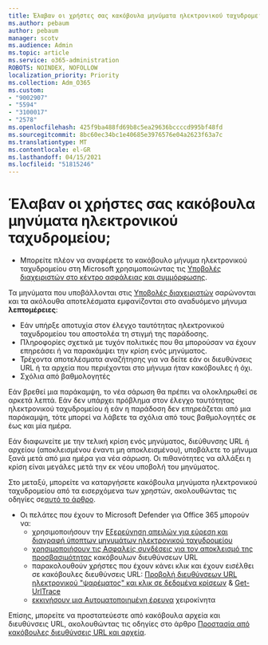 ```yaml
---
title: Έλαβαν οι χρήστες σας κακόβουλα μηνύματα ηλεκτρονικού ταχυδρομείου
ms.author: pebaum
author: pebaum
manager: scotv
ms.audience: Admin
ms.topic: article
ms.service: o365-administration
ROBOTS: NOINDEX, NOFOLLOW
localization_priority: Priority
ms.collection: Adm_O365
ms.custom:
- "9002907"
- "5594"
- "3100017"
- "2578"
ms.openlocfilehash: 425f9ba488fd69b8c5ea29636bccccd995bf48fd
ms.sourcegitcommit: 8bc60ec34bc1e40685e3976576e04a2623f63a7c
ms.translationtype: MT
ms.contentlocale: el-GR
ms.lasthandoff: 04/15/2021
ms.locfileid: "51815246"
---
```

# <a name="did-your-users-receive-malicious-email"></a>Έλαβαν οι χρήστες σας κακόβουλα μηνύματα ηλεκτρονικού ταχυδρομείου;

- Μπορείτε πλέον να αναφέρετε το κακόβουλο μήνυμα ηλεκτρονικού ταχυδρομείου στη Microsoft χρησιμοποιώντας τις [Υποβολές διαχειριστών στο κέντρο ασφάλειας και συμμόρφωσης](https://sip.protection.office.com/reportsubmission).

Τα μηνύματα που υποβάλλονται στις [Υποβολές διαχειριστών](https://sip.protection.office.com/reportsubmission) σαρώνονται και τα ακόλουθα αποτελέσματα εμφανίζονται στο αναδυόμενο μήνυμα **λεπτομέρειες**:

- Εάν υπήρξε αποτυχία στον έλεγχο ταυτότητας ηλεκτρονικού ταχυδρομείου του αποστολέα τη στιγμή της παράδοσης.
- Πληροφορίες σχετικά με τυχόν πολιτικές που θα μπορούσαν να έχουν επηρεάσει ή να παρακάμψει την κρίση ενός μηνύματος.
- Τρέχοντα αποτελέσματα αναζήτησης για να δείτε εάν οι διευθύνσεις URL ή τα αρχεία που περιέχονται στο μήνυμα ήταν κακόβουλες ή όχι.
- Σχόλια από βαθμολογητές

Εάν βρεθεί μια παράκαμψη, το νέα σάρωση θα πρέπει να ολοκληρωθεί σε αρκετά λεπτά. Εάν δεν υπάρχει πρόβλημα στον έλεγχο ταυτότητας ηλεκτρονικού ταχυδρομείου ή εάν η παράδοση δεν επηρεάζεται από μια παράκαμψη, τότε μπορεί να λάβετε τα σχόλια από τους βαθμολογητές σε έως και μία ημέρα.

Εάν διαφωνείτε με την τελική κρίση ενός μηνύματος, διεύθυνσης URL ή αρχείου (αποκλεισμένου έναντι μη αποκλεισμένου), υποβάλετε το μήνυμα ξανά μετά από μια ημέρα για νέα σάρωση. Οι πιθανότητες να αλλάξει η κρίση είναι μεγάλες μετά την εκ νέου υποβολή του μηνύματος.

Στο μεταξύ, μπορείτε να καταργήσετε κακόβουλα μηνύματα ηλεκτρονικού ταχυδρομείου από τα εισερχόμενα των χρηστών, ακολουθώντας τις οδηγίες σε[αυτό το άρθρο](https://docs.microsoft.com/microsoft-365/compliance/search-for-and-delete-messages-in-your-organization).

- Οι πελάτες που έχουν το Microsoft Defender για Office 365 μπορούν να:
    - χρησιμοποιήσουν την [Εξερεύνηση απειλών για εύρεση και διαγραφή ύποπτων μηνυμάτων ηλεκτρονικού ταχυδρομείου](https://docs.microsoft.com/microsoft-365/security/office-365-security/investigate-malicious-email-that-was-delivered)
    - [χρησιμοποιήσουν τις Ασφαλείς συνδέσεις για τον αποκλεισμό της προσβασιμότητας](https://docs.microsoft.com/microsoft-365/security/office-365-security/atp-safe-links) κακόβουλων διευθύνσεων URL
    - παρακολουθούν χρήστες που έχουν κάνει κλικ και έχουν εισέλθει σε κακόβουλες διευθύνσεις URL: [Προβολή διευθύνσεων URL ηλεκτρονικού "ψαρέματος" και κλικ σε δεδομένα κρίσεων](https://docs.microsoft.com/microsoft-365/security/office-365-security/threat-explorer) & [Get-UrlTrace](https://docs.microsoft.com/powershell/module/exchange/get-urltrace)
    - [εκκινήσουν μια Αυτοματοποιημένη έρευνα](https://docs.microsoft.com/microsoft-365/security/office-365-security/automated-investigation-response-office) χειροκίνητα

Επίσης, μπορείτε να προστατεύεστε από κακόβουλα αρχεία και διευθύνσεις URL, ακολουθώντας τις οδηγίες στο άρθρο [Προστασία από κακόβουλες διευθύνσεις URL και αρχεία](https://docs.microsoft.com/microsoft-365/security/office-365-security/protect-against-threats).